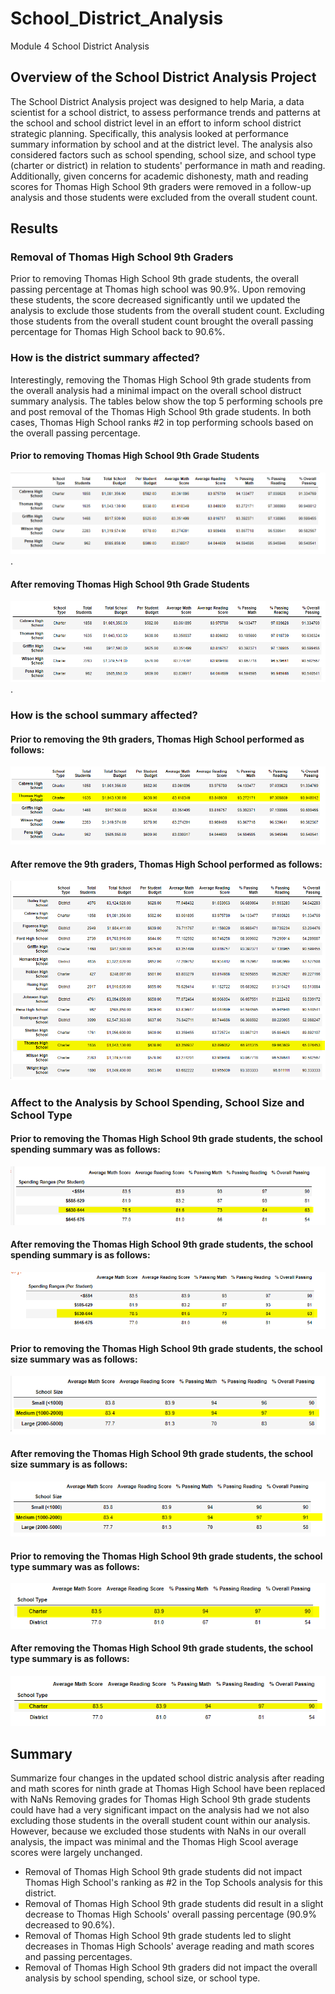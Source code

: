 # School_District_Analysis
Module 4 School District Analysis

## Overview of the School District Analysis Project
The School District Analysis project was designed to help Maria, a data scientist for a school district, to assess performance trends and patterns at the school and school district level in an effort to inform school district strategic planning. Specifically, this analysis looked at performance summary information by school and at the district level. The analysis also considered factors such as school spending, school size, and school type (charter or district) in relation to students' performance in math and reading. Additionally, given concerns for academic dishonesty, math and reading scores for Thomas High School 9th graders were removed in a follow-up analysis and those students were excluded from the overall student count.


## Results
### Removal of Thomas High School 9th Graders
Prior to removing Thomas High School 9th grade students, the overall passing percentage at Thomas high school was 90.9%. Upon removing these students, the score decreased significantly until we updated the analysis to exclude those students from the overall student count. Excluding those students from the overall student count brought the overall passing percentage for Thomas High School back to 90.6%. 

### How is the district summary affected?

Interestingly, removing the Thomas High School 9th grade students from the overall analysis had a minimal impact on the overall school distruct summary analysis. The tables below show the top 5 performing schools pre and post removal of the Thomas High School 9th grade students. In both cases, Thomas High School ranks #2 in top performing schools based on the overall passing percentage. 

#### Prior to removing Thomas High School 9th Grade Students
![](/Resources/high_low_v1.png).

#### After removing Thomas High School 9th Grade Students
![](/Resources/High_Low_Schools_2.png).

### How is the school summary affected?

#### Prior to removing the 9th graders, Thomas High School performed as follows: 
![](/Resources/school_summary_v1.png)

#### After remove the 9th graders, Thomas High School performed as follows: 
![](/Resources/school_summary_2.png)

### Affect to the Analysis by School Spending, School Size and School Type

#### Prior to removing the Thomas High School 9th grade students, the school spending summary was as follows: 
![](/Resources/spendingranges1.png)

#### After removing the Thomas High School 9th grade students, the school spending summary is as follows: 
![](/Resources/spendingranges2.png)

#### Prior to removing the Thomas High School 9th grade students, the school size summary was as follows: 
![](/Resources/schoolsize1.png)

#### After removing the Thomas High School 9th grade students, the school size summary is as follows: 
![](/Resources/schoolsize2.png)

#### Prior to removing the Thomas High School 9th grade students, the school type summary was as follows: 
![](/Resources/schooltype1.png)

#### After removing the Thomas High School 9th grade students, the school type summary is as follows: 
![](/Resources/schooltype2.png)


## Summary 
Summarize four changes in the updated school distric analysis after reading and math scores for ninth grade at Thomas High School have been replaced with NaNs
Removing grades for Thomas High School 9th grade students could have had a very significant impact on the analysis had we not also excluding those students in the overall student count within our analysis. However, because we excluded those students with NaNs in our overall analysis, the impact was minimal and the Thomas High Scool average scores were largely unchanged. 

- Removal of Thomas High School 9th grade students did not impact Thomas High School's ranking as #2 in the Top Schools analysis for this district.
- Removal of Thomas High School 9th grade students did result in a slight decrease to Thomas High Schools' overall passing percentage (90.9% decreased to 90.6%). 
- Removal of Thomas High School 9th grade students led to slight decreases in Thomas High Schools' average reading and math scores and passing percentages. 
- Removal of Thomas High School 9th graders did not impact the overall analysis by school spending, school size, or school type.


